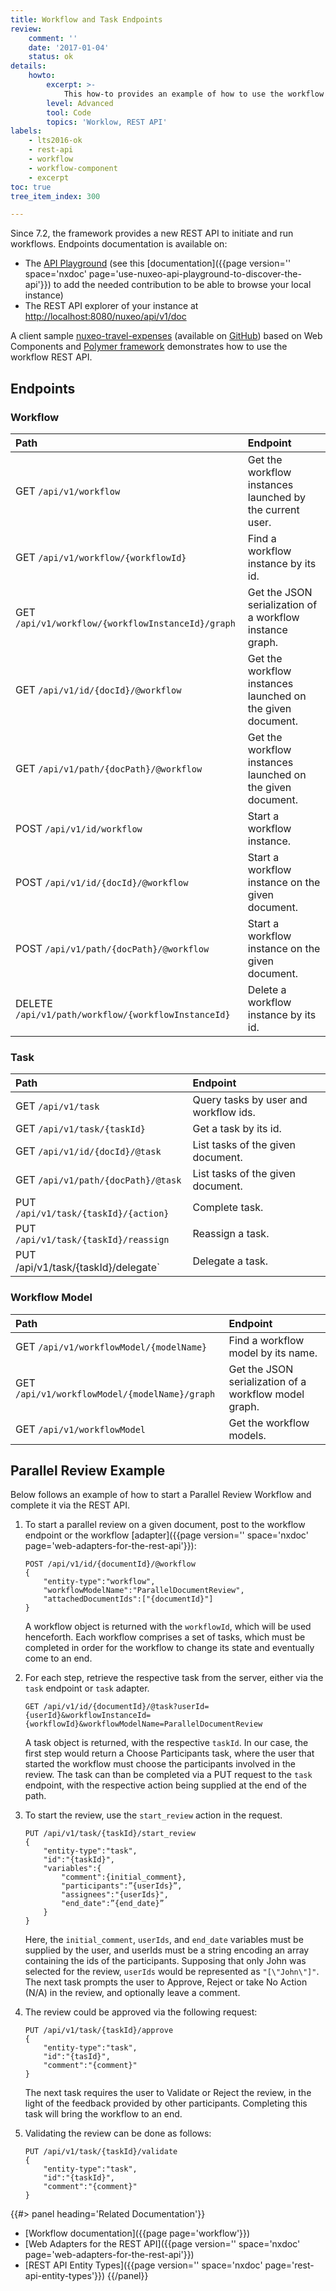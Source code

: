 ```yaml
---
title: Workflow and Task Endpoints
review:
    comment: ''
    date: '2017-01-04'
    status: ok
details:
    howto:
        excerpt: >-
            This how-to provides an example of how to use the workflow REST API.
        level: Advanced
        tool: Code
        topics: 'Worklow, REST API'
labels:
    - lts2016-ok
    - rest-api
    - workflow
    - workflow-component
    - excerpt
toc: true
tree_item_index: 300

---
```


Since 7.2, the framework provides a new REST API to initiate and run workflows. Endpoints documentation is available on:

*   The [API Playground](http://nuxeo.github.io/api-playground/) (see this [documentation]({{page version='' space='nxdoc' page='use-nuxeo-api-playground-to-discover-the-api'}}) to add the needed contribution to be able to browse your local instance)
*   The REST API explorer of your instance at [http://localhost:8080/nuxeo/api/v1/doc](http://localhost:8080/nuxeo/api/v1/doc)

A client sample [nuxeo-travel-expenses](https://github.com/nuxeo/nuxeo-travel-expenses) (available on [GitHub](https://github.com/nuxeo/nuxeo-travel-expenses)) based on Web Components and [Polymer framework](https://www.polymer-project.org) demonstrates how to use the workflow REST API.

## Endpoints

### Workflow

| Path                                                | Endpoint                                                   |
|:----------------------------------------------------|:-----------------------------------------------------------|
| GET `/api/v1/workflow`                              | Get the workflow instances launched by the current user.   |
| GET `/api/v1/workflow/{workflowId}`                 | Find a workflow instance by its id.                        |
| GET `/api/v1/workflow/{workflowInstanceId}/graph`   | Get the JSON serialization of a workflow instance graph.   |
| GET `/api/v1/id/{docId}/@workflow`                  | Get the workflow instances launched on the given document. |
| GET `/api/v1/path/{docPath}/@workflow`              | Get the workflow instances launched on the given document. |
| POST `/api/v1/id/workflow`                          | Start a workflow instance.                                 |
| POST `/api/v1/id/{docId}/@workflow`                 | Start a workflow instance on the given document.           |
| POST `/api/v1/path/{docPath}/@workflow`             | Start a workflow instance on the given document.           |
| DELETE `/api/v1/path/workflow/{workflowInstanceId}` | Delete a workflow instance by its id.                      |

### Task

| Path                                 | Endpoint                              |
|:-------------------------------------|:--------------------------------------|
| GET `/api/v1/task`                   | Query tasks by user and workflow ids. |
| GET `/api/v1/task/{taskId}`          | Get a task by its id.                 |
| GET `/api/v1/id/{docId}/@task`       | List tasks of the given document.     |
| GET `/api/v1/path/{docPath}/@task`   | List tasks of the given document.     |
| PUT `/api/v1/task/{taskId}/{action}` | Complete task.                        |
| PUT `/api/v1/task/{taskId}/reassign` | Reassign a task.                      |
| PUT \/api/v1/task/{taskId}/delegate` | Delegate a task.                      |

### Workflow Model

| Path                                          | Endpoint                                              |
|:----------------------------------------------|:------------------------------------------------------|
| GET `/api/v1/workflowModel/{modelName}`       | Find a workflow model by its name.                    |
| GET `/api/v1/workflowModel/{modelName}/graph` | Get the JSON serialization of a workflow model graph. |
| GET `/api/v1/workflowModel`                   | Get the workflow models.                              |

## Parallel Review Example

Below follows an example of how to start a Parallel Review Workflow and complete it via the REST API.

1.  To start a parallel review on a given document, post to the workflow endpoint or the workflow [adapter]({{page version='' space='nxdoc' page='web-adapters-for-the-rest-api'}}):

    ```
    POST /api/v1/id/{documentId}/@workflow
    {
        "entity-type":"workflow",
        "workflowModelName":"ParallelDocumentReview",
        "attachedDocumentIds":["{documentId}"]
    }
    ```

    A workflow object is returned with the `workflowId`, which will be used henceforth. Each workflow comprises a set of tasks, which must be completed in order for the workflow to change its state and eventually come to an end.

2.  For each step, retrieve the respective task from the server, either via the `task` endpoint or `task` adapter.

    ```
    GET /api/v1/id/{documentId}/@task?userId={userId}&workflowInstanceId={workflowId}&workflowModelName=ParallelDocumentReview
    ```

    A task object is returned, with the respective `taskId`. In our case, the first step would return a Choose Participants task, where the user that started the workflow must choose the participants involved in the review. The task can than be completed via a PUT request to the `task` endpoint, with the respective action being supplied at the end of the path.

3.  To start the review, use the `start_review` action in the request.

    ```
    PUT /api/v1/task/{taskId}/start_review
    {
        "entity-type":"task",
        "id":"{taskId}",
        "variables":{
            "comment":{initial_comment},
            "participants":”{userIds}”,
            "assignees":"{userIds}",
            "end_date":”{end_date}”
        }
    }
    ```

    Here, the `initial_comment`, `userIds`, and `end_date` variables must be supplied by the user, and userIds must be a string encoding an array containing the ids of the participants. Supposing that only John was selected for the review, `userIds` would be represented as `"[\"John\"]"`.
    The next task prompts the user to Approve, Reject or take No Action (N/A) in the review, and optionally leave a comment.

4.  The review could be approved via the following request:

    ```
    PUT /api/v1/task/{taskId}/approve
    {
        "entity-type":"task",
        "id":"{tasId}",
        "comment":"{comment}"
    }
    ```

    The next task requires the user to Validate or Reject the review, in the light of the feedback provided by other participants. Completing this task will bring the workflow to an end.

5.  Validating the review can be done as follows:

    ```
    PUT /api/v1/task/{taskId}/validate
    {
        "entity-type":"task",
        "id":"{taskId}",
        "comment":"{comment}"
    }
    ```

<div class="row" data-equalizer data-equalize-on="medium">
<div class="column medium-6">
{{#> panel heading='Related Documentation'}}

- [Workflow documentation]({{page page='workflow'}})
- [Web Adapters for the REST API]({{page version='' space='nxdoc' page='web-adapters-for-the-rest-api'}})
- [REST API Entity Types]({{page version='' space='nxdoc' page='rest-api-entity-types'}})
{{/panel}}
</div>
<div class="column medium-6">

&nbsp;

</div>
</div>
